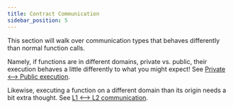 ```yaml
---
title: Contract Communication
sidebar_position: 5
---
```


This section will walk over communication types that behaves differently than normal function calls.

Namely, if functions are in different domains, private vs. public, their execution behaves a little differently to what you might expect! See [Private \<--\> Public execution](./public_private_calls.md).

Likewise, executing a function on a different domain than its origin needs a bit extra thought. See [L1 \<--\> L2 communication](./cross_chain_calls.md).
